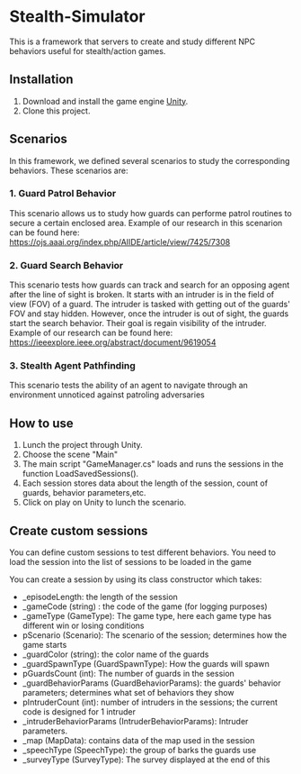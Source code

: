 # Stealth-Simulator

This is a framework that servers to create and study different NPC behaviors useful for stealth/action games.

## Installation 

1. Download and install the game engine [Unity](https://unity.com/).
2. Clone this project.

## Scenarios

In this framework, we defined several scenarios to study the corresponding behaviors. These scenarios are:

### 1. Guard Patrol Behavior

This scenario allows us to study how guards can performe patrol routines to secure a certain enclosed area. Example of our research in this scenarion can be found here: https://ojs.aaai.org/index.php/AIIDE/article/view/7425/7308

### 2. Guard Search Behavior


This scenario tests how guards can track and search for an opposing agent after the line of sight is broken. It starts with an intruder is in the field of view (FOV) of a guard. The intruder is tasked with getting out of the guards' FOV and stay hidden. However, once the intruder is out of sight, the guards start the search behavior. Their goal is regain visibility of the intruder. Example of our research can be found here: https://ieeexplore.ieee.org/abstract/document/9619054


### 3. Stealth Agent Pathfinding

This scenario tests the ability of an agent to navigate through an environment unnoticed against patroling adversaries


## How to use

1. Lunch the project through Unity.
2. Choose the scene "Main"
3. The main script "GameManager.cs" loads and runs the sessions in the function LoadSavedSessions().
4. Each session stores data about the length of the session, count of guards, behavior parameters,etc.
4. Click on play on Unity to lunch the scenario.

## Create custom sessions

You can define custom sessions to test different behaviors. You need to load the session into the list of sessions to be loaded in the game

You can create a session by using its class constructor which takes:

- _episodeLength: the length of the session
- _gameCode (string) : the code of the game (for logging purposes)
- _gameType (GameType): The game type, here each game type has different win or losing conditions
- pScenario (Scenario): The scenario of the session; determines how the game starts
- _guardColor (string): the color name of the guards
- _guardSpawnType (GuardSpawnType): How the guards will spawn
- pGuardsCount (int): The number of guards in the session
- _guardBehaviorParams (GuardBehaviorParams): the guards' behavior parameters; determines what set of behaviors they show
- pIntruderCount (int): number of intruders in the sessions; the current code is designed for 1 intruder
- _intruderBehaviorParams (IntruderBehaviorParams): Intruder parameters.
- _map (MapData): contains data of the map used in the session
- _speechType (SpeechType): the group of barks the guards use
- _surveyType (SurveyType): The survey displayed at the end of this


